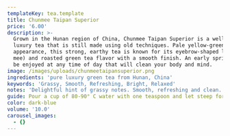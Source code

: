 ```yaml
---
templateKey: tea.template
title: Chunmee Taipan Superior
price: '6.00'
description: >-
  Grown in the Hunan region of China, Chunmee Taipan Superior is a well-known
  luxury tea that is still made using old techniques. Pale yellow-green in
  appearance, this strong, earthy tea is known for its eyebrow-shaped leaf (Chun
  mee) and roasted green tea flavor with a smooth finish. An early spring tea to
  be enjoyed at any time of day that will clean your body and mind.
image: /images/uploads/chunmeetaipansuperior.png
ingredients: 'pure luxury green tea from Hunan, China'
keywords: 'Grassy, Smooth, Refreshing, Bright, Relaxed'
notes: 'Delightful hint of grassy notes. Smooth, refreshing and clean.'
guide: Pour a cup of 80-90° C water with one teaspoon and let steep for 2-4 minutes.
color: dark-blue
volume: '10.0'
carousel_images:
  - {}
---
```


